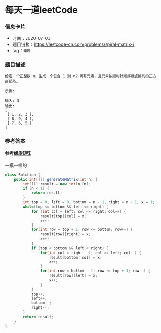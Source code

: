 # 每天一道leetCode

### 信息卡片

- 时间：2020-07-03
- 题目链接：https://leetcode-cn.com/problems/spiral-matrix-ii
- tag：`矩阵`

### 题目描述

```
给定一个正整数 n，生成一个包含 1 到 n2 所有元素，且元素按顺时针顺序螺旋排列的正方形矩阵。

示例:

输入: 3
输出:
[
 [ 1, 2, 3 ],
 [ 8, 9, 4 ],
 [ 7, 6, 5 ]
]

```

### 参考答案

#### 参考[螺旋矩阵](https://github.com/andyssder/leetcode/blob/master/20200624-%E8%9E%BA%E6%97%8B%E7%9F%A9%E9%98%B5.md)
一摸一样的

```java
class Solution {
    public int[][] generateMatrix(int n) {
        int[][] result = new int[n][n];
        if (n < 1) {
            return result;
        }
        int top = 0, left = 0, bottom = n - 1, right = n - 1, x = 1;
        while(top <= bottom && left <= right) {
            for (int col = left; col <= right; col++) {
                result[top][col] = x;
                x++;
            }
            for(int row = top + 1; row <= bottom; row++) {
                result[row][right] = x;
                x++;
            }
            if (top < bottom && left < right) {
                for(int col = right - 1; col >= left; col--) {
                    result[bottom][col] = x;
                    x++;
                }
                for(int row = bottom - 1; row >= top + 1; row--) {
                    result[row][left] = x;
                    x++;
                }
            }
            top++;
            left++;
            bottom--;
            right--;
        }
        return result;
    }
}
```
